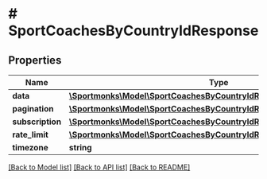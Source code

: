 # # SportCoachesByCountryIdResponse

## Properties

Name | Type | Description | Notes
------------ | ------------- | ------------- | -------------
**data** | [**\Sportmonks\Model\SportCoachesByCountryIdResponseDataInner[]**](SportCoachesByCountryIdResponseDataInner.md) |  | [optional]
**pagination** | [**\Sportmonks\Model\SportCoachesByCountryIdResponsePagination**](SportCoachesByCountryIdResponsePagination.md) |  | [optional]
**subscription** | [**\Sportmonks\Model\SportCoachesByCountryIdResponseSubscriptionInner[]**](SportCoachesByCountryIdResponseSubscriptionInner.md) |  | [optional]
**rate_limit** | [**\Sportmonks\Model\SportCoachesByCountryIdResponseRateLimit**](SportCoachesByCountryIdResponseRateLimit.md) |  | [optional]
**timezone** | **string** |  | [optional]

[[Back to Model list]](../../README.md#models) [[Back to API list]](../../README.md#endpoints) [[Back to README]](../../README.md)
